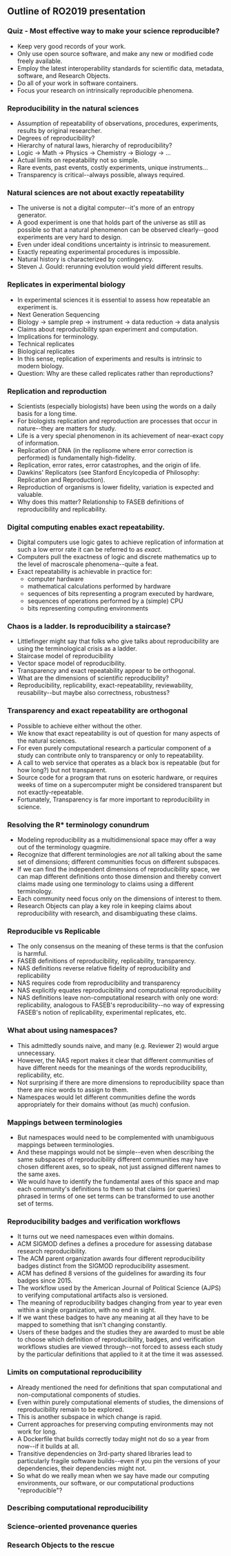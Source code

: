 ﻿## Outline of RO2019 presentation

### Quiz - Most effective way to make your science reproducible?
- Keep very good records of your work.
- Only use open source software, and make any new or modified code freely available.
- Employ the latest interoperability standards for scientific data, metadata, software, and Research Objects.
- Do all of your work in software containers.
- Focus your research on  intrinsically reproducible phenomena.

### Reproducibility in the natural sciences
* Assumption of repeatability of observations, procedures, experiments, results by original researcher.
* Degrees of reproducibility?
* Hierarchy of natural laws, hierarchy of reproducibility?
* Logic -> Math -> Physics -> Chemistry -> Biology -> ... 
* Actual limits on repeatability not so simple.
* Rare events, past events, costly experiments, unique instruments...
* Transparency is critical--always possible, always required.

### Natural sciences are not about exactly repeatability
- The universe is not a digital computer--it's more of an entropy generator.
- A good experiment is one that holds part of the universe as still as possible so that a natural phenomenon can be observed clearly--good experiments are very hard to design.
- Even under ideal conditions uncertainty is intrinsic to measurement.
- Exactly repeating experimental procedures is impossible.
- Natural history is characterized by contingency.
- Steven J. Gould:  rerunning evolution would yield different results.
	
### Replicates in experimental biology
- In experimental sciences it is essential to assess how repeatable an experiment is. 
- Next Generation Sequencing
- Biology -> sample prep -> instrument -> data reduction -> data analysis
- Claims about reproducibility span experiment and computation.
- Implications for terminology.
- Technical replicates
- Biological replicates
- In this sense, replication of experiments and results is intrinsic to modern biology.
- Question: Why are these called replicates rather than reproductions?

### Replication and reproduction 
- Scientists (especially biologists) have been using the words on a daily basis for a long time.
- For biologists replication and reproduction are processes that occur in nature--they are matters for study.
- Life is a very special phenomenon in its achievement of near-exact copy of information.
- Replication of DNA (in the replisome where error correction is performed) is fundamentally high-fidelity.
- Replication, error rates, error catastrophes, and the origin of life. 
- Dawkins' Replicators (see Stanford Encylcopedia of Philosophy: Replication and Reproduction).
- Reproduction of organisms is lower fidelity, variation is expected and valuable.
- Why does this matter?  Relationship to FASEB definitions of reproducibility and replicability.

### Digital computing enables exact repeatability.
- Digital computers use logic gates to achieve replication of information at such a low error rate it can be referred to as *exact*.
- Computers pull the exactness of logic and discrete mathematics up to the level of macroscale phenomena--quite a feat.
- Exact repeatability is achievable in practice for:
	- computer hardware
	- mathematical calculations performed by hardware
	- sequences of bits representing a program executed by hardware,
	- sequences of operations performed by a (simple) CPU
	- bits representing computing environments

### Chaos is a ladder.  Is reproducibility a staircase?
- Littlefinger might say that folks who give talks about reproducibility are using the terminological crisis as a ladder.
- Staircase model of reproducibility
- Vector space model of reproducibility.
- Transparency and exact repeatability appear to be orthogonal.
- What are the dimensions of scientific reproducibility?
- Reproducibility, replicability, exact-repeatability, reviewability, reusability--but maybe also correctness, robustness? 

### Transparency and exact repeatability are orthogonal
- Possible to achieve either without the other.
- We know that exact repeatability is out of question for many aspects of the natural sciences.
- For even purely computational research a particular component of a study can contribute only to transparency or only to repeatability.
- A call to web service that operates as a black box is repeatable (but for how long?) but not transparent.
- Source code for a program that runs on esoteric hardware, or requires weeks of time on a supercomputer might be considered transparent but not exactly-repeatable.
- Fortunately, Transparency is far more important to reproducibility in science.

### Resolving the R* terminology conundrum
- Modeling reproducibility as a multidimensional space may offer a way out of the terminology quagmire.
- Recognize that different terminologies are *not* all talking about the same set of dimensions; different communities focus on different subspaces.
- If we can find the independent dimensions of reproducibility space, we can map different definitions onto those dimension and thereby convert claims made using one terminology to claims using a different terminology.
- Each community need focus only on the dimensions of interest to them.
- Research Objects can play a key role in keeping claims about reproducibility with research, and disambiguating these claims.

### Reproducible vs Replicable
- The only consensus on the meaning of these terms is that the confusion is harmful.
-  FASEB definitions of reproducibility, replicability, transparency.
- NAS definitions reverse relative fidelity of reproducibility and replicability
- NAS requires code from reproducibility and transparency
- NAS explicitly equates reproducibility and computational reproducibility
- NAS definitions leave non-computational research with only one word: replicability, analogous to FASEB's reproducibility--no way of expressing FASEB's notion of replicability, experimental replicates, etc.

### What about using namespaces?
- This admittedly sounds naive, and many (e.g. Reviewer 2) would argue unnecessary.
- However, the NAS report makes it clear that different communities of have different needs for the meanings of the words reproducibility, replicability, etc.
- Not surprising if there are more dimensions to reproducibility space than there are nice words to assign to them. 
- Namespaces would let different communities define the words appropriately for their domains without (as much) confusion.

### Mappings between terminologies
- But namespaces would need to be complemented with unambiguous mappings between terminologies.
- And these mappings would not be simple--even when describing the same subspaces of reproducibility different communities may have chosen different axes, so to speak, not just assigned different names to the same axes.
- We would have to identify the fundamental axes of this space and map each community's definitions to them so that claims (or queries) phrased in terms of one set terms can be transformed to use another set of terms.

### Reproducibility badges and verification workflows 
- It turns out we need namespaces even within domains.
- ACM SIGMOD defines a defines a procedure for assessing database research reproducibility.
- The ACM parent organization awards four different reproducibility badges distinct from the SIGMOD reproducibility assesment.
- ACM has defined 8 versions of the guidelines for awarding its four badges since 2015.
- The workflow used by the American Journal of Political Science (AJPS) to verifying computational artifacts also is versioned.
- The meaning of reproducibility badges changing from year to year even within a single organization, with no end in sight.
- If we want these badges to have any meaning at all they have to be mapped to something that isn't changing constantly.
- Users of these badges and the studies they are awarded to must be able to choose which definition of reproducibility, badges, and verification workflows studies are viewed through--not forced to assess each study by the particular definitions that applied to it at the time it was assessed.

### Limits on computational reproducibility
- Already mentioned the need for definitions that span computational and non-computational components of studies.
- Even within purely computational elements of studies, the dimensions of reproducibility remain to be explored.
- This is another subspace in which change is rapid.
- Current approaches for preserving computing environments may not work for long.
- A Dockerfile that builds correctly today might not do so a year from now--if it builds at all.
- Transitive dependencies on 3rd-party shared libraries lead to particularly fragile software builds--even if you pin the versions of your dependencies, their dependencies might not.
- So what do we really mean when we say have made our computing environments, our software, or our computational productions "reproducible"?

### Describing computational reproducibility

### Science-oriented provenance queries

### Research Objects to the rescue 


